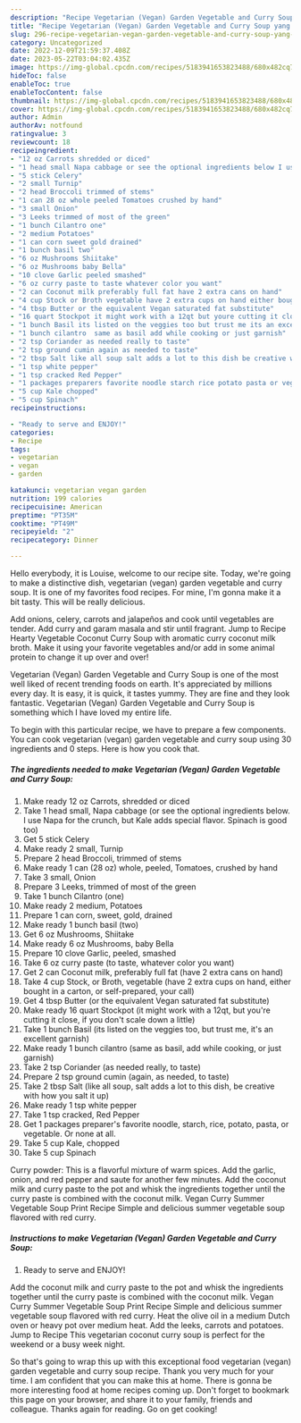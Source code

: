 ```yaml
---
description: "Recipe Vegetarian (Vegan) Garden Vegetable and Curry Soup yang Delicious}"
title: "Recipe Vegetarian (Vegan) Garden Vegetable and Curry Soup yang Delicious}"
slug: 296-recipe-vegetarian-vegan-garden-vegetable-and-curry-soup-yang-delicious
category: Uncategorized
date: 2022-12-09T21:59:37.408Z
date: 2023-05-22T03:04:02.435Z
image: https://img-global.cpcdn.com/recipes/5183941653823488/680x482cq70/vegetarian-vegan-garden-vegetable-and-curry-soup-recipe-main-photo.jpg
hideToc: false
enableToc: true
enableTocContent: false
thumbnail: https://img-global.cpcdn.com/recipes/5183941653823488/680x482cq70/vegetarian-vegan-garden-vegetable-and-curry-soup-recipe-main-photo.jpg
cover: https://img-global.cpcdn.com/recipes/5183941653823488/680x482cq70/vegetarian-vegan-garden-vegetable-and-curry-soup-recipe-main-photo.jpg
author: Admin
authorAv: notfound
ratingvalue: 3
reviewcount: 18
recipeingredient:
- "12 oz Carrots shredded or diced"
- "1 head small Napa cabbage or see the optional ingredients below I use Napa for the crunch but Kale adds special flavor Spinach is good too"
- "5 stick Celery"
- "2 small Turnip"
- "2 head Broccoli trimmed of stems"
- "1 can 28 oz whole peeled Tomatoes crushed by hand"
- "3 small Onion"
- "3 Leeks trimmed of most of the green"
- "1 bunch Cilantro one"
- "2 medium Potatoes"
- "1 can corn sweet gold drained"
- "1 bunch basil two"
- "6 oz Mushrooms Shiitake"
- "6 oz Mushrooms baby Bella"
- "10 clove Garlic peeled smashed"
- "6 oz curry paste to taste whatever color you want"
- "2 can Coconut milk preferably full fat have 2 extra cans on hand"
- "4 cup Stock or Broth vegetable have 2 extra cups on hand either bought in a carton or selfprepared your call"
- "4 tbsp Butter or the equivalent Vegan saturated fat substitute"
- "16 quart Stockpot it might work with a 12qt but youre cutting it close if you dont scale down a little"
- "1 bunch Basil its listed on the veggies too but trust me its an excellent garnish"
- "1 bunch cilantro  same as basil add while cooking or just garnish"
- "2 tsp Coriander as needed really to taste"
- "2 tsp ground cumin again as needed to taste"
- "2 tbsp Salt like all soup salt adds a lot to this dish be creative with how you salt it up"
- "1 tsp white pepper"
- "1 tsp cracked Red Pepper"
- "1 packages preparers favorite noodle starch rice potato pasta or vegetable Or none at all"
- "5 cup Kale chopped"
- "5 cup Spinach"
recipeinstructions:

- "Ready to serve and ENJOY!"
categories:
- Recipe
tags:
- vegetarian
- vegan
- garden

katakunci: vegetarian vegan garden 
nutrition: 199 calories
recipecuisine: American
preptime: "PT35M"
cooktime: "PT49M"
recipeyield: "2"
recipecategory: Dinner

---
```



Hello everybody, it is Louise, welcome to our recipe site. Today, we're going to make a distinctive dish, vegetarian (vegan) garden vegetable and curry soup. It is one of my favorites food recipes. For mine, I'm gonna make it a bit tasty. This will be really delicious.

Add onions, celery, carrots and jalapeños and cook until vegetables are tender. Add curry and garam masala and stir until fragrant. Jump to Recipe Hearty Vegetable Coconut Curry Soup with aromatic curry coconut milk broth. Make it using your favorite vegetables and/or add in some animal protein to change it up over and over!

Vegetarian (Vegan) Garden Vegetable and Curry Soup is one of the most well liked of recent trending foods on earth. It's appreciated by millions every day. It is easy, it is quick, it tastes yummy. They are fine and they look fantastic. Vegetarian (Vegan) Garden Vegetable and Curry Soup is something which I have loved my entire life.


To begin with this particular recipe, we have to prepare a few components. You can cook vegetarian (vegan) garden vegetable and curry soup using 30 ingredients and 0 steps. Here is how you cook that.

<!--inarticleads1-->

##### The ingredients needed to make Vegetarian (Vegan) Garden Vegetable and Curry Soup:

1. Make ready 12 oz Carrots, shredded or diced
1. Take 1 head small, Napa cabbage (or see the optional ingredients below. I use Napa for the crunch, but Kale adds special flavor. Spinach is good too)
1. Get 5 stick Celery
1. Make ready 2 small, Turnip
1. Prepare 2 head Broccoli, trimmed of stems
1. Make ready 1 can (28 oz) whole, peeled, Tomatoes, crushed by hand
1. Take 3 small, Onion
1. Prepare 3 Leeks, trimmed of most of the green
1. Take 1 bunch Cilantro (one)
1. Make ready 2 medium, Potatoes
1. Prepare 1 can corn, sweet, gold, drained
1. Make ready 1 bunch basil (two)
1. Get 6 oz Mushrooms, Shiitake
1. Make ready 6 oz Mushrooms, baby Bella
1. Prepare 10 clove Garlic, peeled, smashed
1. Take 6 oz curry paste (to taste, whatever color you want)
1. Get 2 can Coconut milk, preferably full fat (have 2 extra cans on hand)
1. Take 4 cup Stock, or Broth, vegetable (have 2 extra cups on hand, either bought in a carton, or self-prepared, your call)
1. Get 4 tbsp Butter (or the equivalent Vegan saturated fat substitute)
1. Make ready 16 quart Stockpot (it might work with a 12qt, but you&#39;re cutting it close, if you don&#39;t scale down a little)
1. Take 1 bunch Basil (its listed on the veggies too, but trust me, it&#39;s an excellent garnish)
1. Make ready 1 bunch cilantro  (same as basil, add while cooking, or just garnish)
1. Take 2 tsp Coriander (as needed really, to taste)
1. Prepare 2 tsp ground cumin (again, as needed, to taste)
1. Take 2 tbsp Salt (like all soup, salt adds a lot to this dish, be creative with how you salt it up)
1. Make ready 1 tsp white pepper
1. Take 1 tsp cracked, Red Pepper
1. Get 1 packages preparer&#39;s favorite noodle, starch, rice, potato, pasta, or vegetable. Or none at all.
1. Take 5 cup Kale, chopped
1. Take 5 cup Spinach


Curry powder: This is a flavorful mixture of warm spices. Add the garlic, onion, and red pepper and saute for another few minutes. Add the coconut milk and curry paste to the pot and whisk the ingredients together until the curry paste is combined with the coconut milk. Vegan Curry Summer Vegetable Soup Print Recipe Simple and delicious summer vegetable soup flavored with red curry. 

<!--inarticleads2-->

##### Instructions to make Vegetarian (Vegan) Garden Vegetable and Curry Soup:


1. Ready to serve and ENJOY!

Add the coconut milk and curry paste to the pot and whisk the ingredients together until the curry paste is combined with the coconut milk. Vegan Curry Summer Vegetable Soup Print Recipe Simple and delicious summer vegetable soup flavored with red curry. Heat the olive oil in a medium Dutch oven or heavy pot over medium heat. Add the leeks, carrots and potatoes. Jump to Recipe This vegetarian coconut curry soup is perfect for the weekend or a busy week night. 

So that's going to wrap this up with this exceptional food vegetarian (vegan) garden vegetable and curry soup recipe. Thank you very much for your time. I am confident that you can make this at home. There is gonna be more interesting food at home recipes coming up. Don't forget to bookmark this page on your browser, and share it to your family, friends and colleague. Thanks again for reading. Go on get cooking!
